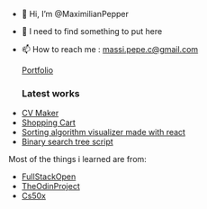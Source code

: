 - 👋 Hi, I’m @MaximilianPepper
- 🌱 I need to find something to put here
- 📫 How to reach me : massi.pepe.c@gmail.com

  [Portfolio](https://portfolio-git-main-maximilianpeppers-projects.vercel.app/)
  ### Latest works
* [CV Maker](https://maximilianpepper.github.io/cv-maker/)
* [Shopping Cart](https://maximilianpepper.github.io/shopping-cart/)
* [Sorting algorithm visualizer made with react](https://github.com/MaximilianPepper/sortingvisualizer)
* [Binary search tree script](https://github.com/MaximilianPepper/binary-tree)



Most of the things i learned are from:
* [FullStackOpen](https://fullstackopen.com/en/)
* [TheOdinProject](https://www.theodinproject.com/dashboard)
* [Cs50x](https://cs50.harvard.edu/x/2024/)
